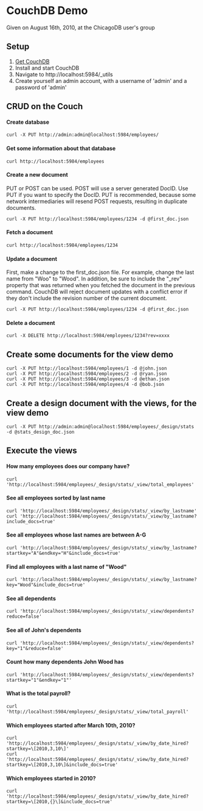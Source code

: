 # CouchDB Demo
Given on August 16th, 2010, at the ChicagoDB user's group

## Setup
1. [Get CouchDB](http://www.couch.io/get)
2. Install and start CouchDB
3. Navigate to http://localhost:5984/_utils
4. Create yourself an admin account, with a username of 'admin' and a password of 'admin'

## CRUD on the Couch
#### Create database
    curl -X PUT http://admin:admin@localhost:5984/employees/

#### Get some information about that database
    curl http://localhost:5984/employees

#### Create a new document
PUT or POST can be used.  POST will use a server generated DocID.  Use PUT if you want to specify the DocID.  PUT is recommended, because some network intermediaries will resend POST requests, resulting in duplicate documents.

    curl -X PUT http://localhost:5984/employees/1234 -d @first_doc.json

#### Fetch a document
    curl http://localhost:5984/employees/1234

#### Update a document
First, make a change to the first_doc.json file.  For example, change the last name from "Woo" to "Wood".  In addition, be sure to include the "_rev" property that was returned when you fetched the document in the previous command.  CouchDB will reject document updates with a conflict error if they don't include the revision number of the current document.

    curl -X PUT http://localhost:5984/employees/1234 -d @first_doc.json

#### Delete a document
    curl -X DELETE http://localhost:5984/employees/1234?rev=xxxx


## Create some documents for the view demo
    curl -X PUT http://localhost:5984/employees/1 -d @john.json
    curl -X PUT http://localhost:5984/employees/2 -d @ryan.json
    curl -X PUT http://localhost:5984/employees/3 -d @ethan.json
    curl -X PUT http://localhost:5984/employees/4 -d @bob.json


## Create a design document with the views, for the view demo
    curl -X PUT http://admin:admin@localhost:5984/employees/_design/stats -d @stats_design_doc.json


## Execute the views
#### How many employees does our company have?
    curl 'http://localhost:5984/employees/_design/stats/_view/total_employees'

#### See all employees sorted by last name
    curl 'http://localhost:5984/employees/_design/stats/_view/by_lastname'
    curl 'http://localhost:5984/employees/_design/stats/_view/by_lastname?include_docs=true'

#### See all employees whose last names are between A-G
    curl 'http://localhost:5984/employees/_design/stats/_view/by_lastname?startkey="A"&endkey="H"&include_docs=true'

#### Find all employees with a last name of "Wood"
    curl 'http://localhost:5984/employees/_design/stats/_view/by_lastname?key="Wood"&include_docs=true'

#### See all dependents
    curl 'http://localhost:5984/employees/_design/stats/_view/dependents?reduce=false'

#### See all of John's dependents
    curl 'http://localhost:5984/employees/_design/stats/_view/dependents?key="1"&reduce=false'

#### Count how many dependents John Wood has
    curl 'http://localhost:5984/employees/_design/stats/_view/dependents?startkey="1"&endkey="1"'

#### What is the total payroll?
    curl 'http://localhost:5984/employees/_design/stats/_view/total_payroll'

#### Which employees started after March 10th, 2010?
    curl 'http://localhost:5984/employees/_design/stats/_view/by_date_hired?startkey=\[2010,3,10\]'
    curl 'http://localhost:5984/employees/_design/stats/_view/by_date_hired?startkey=\[2010,3,10\]&include_docs=true'

#### Which employees started in 2010?
    curl 'http://localhost:5984/employees/_design/stats/_view/by_date_hired?startkey=\[2010,{}\]&include_docs=true'

